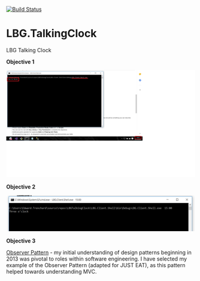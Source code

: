[![Build Status](https://travis-ci.org/EdTrench/LBG.TalkingClock.svg?branch=master)](https://travis-ci.org/EdTrench/LBG.TalkingClock)

# LBG.TalkingClock
LBG Talking Clock

__Objective 1__

![alt text](https://github.com/EdTrench/LBG.TalkingClock/blob/master/Objective1.png "Objective 1")

__Objective 2__

![alt text](https://github.com/EdTrench/LBG.TalkingClock/blob/master/Objective2.png "Objective 2")

__Objective 3__

[Observer Pattern](https://github.com/EdTrench/ObserverPattern) -  my initial understanding of design patterns beginning in 2013 was pivotal to roles within software engineering.  I have selected my example of the Observer Pattern (adapted for JUST EAT), as this pattern helped towards understanding MVC.